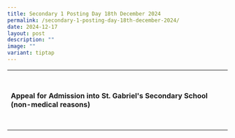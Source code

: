 ```yaml
---
title: Secondary 1 Posting Day 18th December 2024
permalink: /secondary-1-posting-day-18th-december-2024/
date: 2024-12-17
layout: post
description: ""
image: ""
variant: tiptap
---
```

<table style="minWidth: 25px">
<colgroup>
<col>
</colgroup>
<tbody>
<tr>
<th rowspan="1" colspan="1">
<p></p>
</th>
</tr>
<tr>
<td rowspan="1" colspan="1">
<h4><strong>Appeal for Admission into St. Gabriel's Secondary School (non-medical reasons)</strong></h4>
</td>
</tr>
<tr>
<td rowspan="1" colspan="1">
<p></p>
</td>
</tr>
</tbody>
</table>
<p></p>